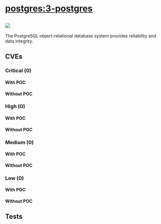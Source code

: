 # [postgres:3-postgres](https://hub.docker.com/_/postgres?tab=tags)
![](https://img.shields.io/static/v1?label=tag&message=3-postgres&color=blue)
---
<p>
The PostgreSQL object-relational database system provides reliability and data integrity.
</p>

## CVEs
### Critical (0)
#### With POC

#### Without POC


### High (0)
#### With POC

#### Without POC


### Medium (0)
#### With POC

#### Without POC


### Low (0)
#### With POC

#### Without POC


## Tests
